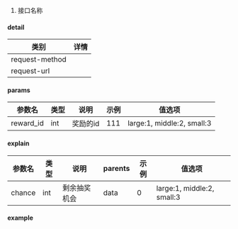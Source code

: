 1. 接口名称

#### detail

| 类别 | 详情 |
| --- | --- |
| request-method |  |
| request-url |  |

#### params

| 参数名    | 类型  | 说明     | 示例 | 值选项 |
| --------- | ----- | -------- | ---- | --- |
| reward_id | int | 奖励的id | 111  | large:1, middle:2, small:3 |

#### explain

| 参数名           | 类型      | 说明                 | parents | 示例  | 值选项 |
| --------------- | --------- | ------------------- | ------- | ---- | ----- |
| chance          | int     | 剩余抽奖机会          | data    | 0 | large:1, middle:2, small:3 |

#### example

```json

```